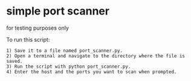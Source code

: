 # simple port scanner
for testing purposes only

To run this script:

    1) Save it to a file named port_scanner.py.
    2) Open a terminal and navigate to the directory where the file is saved.
    3) Run the script with python port_scanner.py.
    4) Enter the host and the ports you want to scan when prompted.
